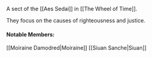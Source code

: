 A sect of the [[Aes Sedai]] in [[The Wheel of Time]].

They focus on the causes of righteousness and justice.

#### Notable Members:

[[Moiraine Damodred|Moiraine]]
[[Siuan Sanche|Siuan]]
